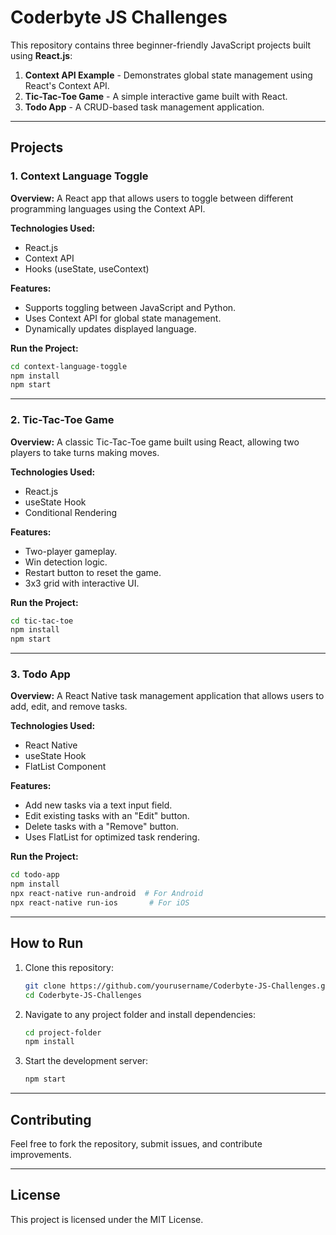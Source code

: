 # Coderbyte JS Challenges

This repository contains three beginner-friendly JavaScript projects built using **React.js**:

1. **Context API Example** - Demonstrates global state management using React's Context API.
2. **Tic-Tac-Toe Game** - A simple interactive game built with React.
3. **Todo App** - A CRUD-based task management application.

---

## Projects

### 1. Context Language Toggle
**Overview:** A React app that allows users to toggle between different programming languages using the Context API.

**Technologies Used:**
- React.js
- Context API
- Hooks (useState, useContext)

**Features:**
- Supports toggling between JavaScript and Python.
- Uses Context API for global state management.
- Dynamically updates displayed language.

**Run the Project:**
```sh
cd context-language-toggle
npm install
npm start
```

---

### 2. Tic-Tac-Toe Game
**Overview:** A classic Tic-Tac-Toe game built using React, allowing two players to take turns making moves.

**Technologies Used:**
- React.js
- useState Hook
- Conditional Rendering

**Features:**
- Two-player gameplay.
- Win detection logic.
- Restart button to reset the game.
- 3x3 grid with interactive UI.

**Run the Project:**
```sh
cd tic-tac-toe
npm install
npm start
```

---

### 3. Todo App
**Overview:** A React Native task management application that allows users to add, edit, and remove tasks.

**Technologies Used:**
- React Native
- useState Hook
- FlatList Component

**Features:**
- Add new tasks via a text input field.
- Edit existing tasks with an "Edit" button.
- Delete tasks with a "Remove" button.
- Uses FlatList for optimized task rendering.

**Run the Project:**
```sh
cd todo-app
npm install
npx react-native run-android  # For Android
npx react-native run-ios       # For iOS
```

---

## How to Run
1. Clone this repository:
   ```sh
   git clone https://github.com/yourusername/Coderbyte-JS-Challenges.git](https://github.com/am-i-groot/coderbyte-javascript-challenges.git
   cd Coderbyte-JS-Challenges
   ```
2. Navigate to any project folder and install dependencies:
   ```sh
   cd project-folder
   npm install
   ```
3. Start the development server:
   ```sh
   npm start
   ```

---

## Contributing
Feel free to fork the repository, submit issues, and contribute improvements.

---

## License
This project is licensed under the MIT License.

